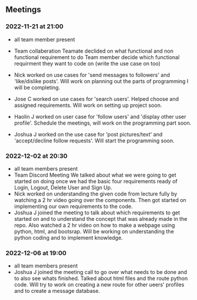 
## Meetings


### 2022-11-21 at 21:00
- all team member present 
- Team collaberation 
Teamate declided on what functional and non functional requirement to do
Team member decide which functional requirment they want to code on (write the use case on too) 

- Nick worked on use cases for 'send messages to followers' and 'like/dislike posts'. Will work on planning out the parts of programming I will be completing.
- Jose C worked on use cases for 'search users'. Helped choose and assigned requirements. Will work on setting up project soon.
- Haolin J worked on user case for 'follow users' and 'display other user profile'. Schedule the meetings, will work on the programming part soon.  
- Joshua J worked on the use case for 'post pictures/text' and 'accept/decline follow requests'. Will start the programming soon.

### 2022-12-02 at 20:30
- all team members present
- Team Discord Meeting
We talked about what we were going to get started on doing once we had the basic four requirements ready
of Login, Logout, Delete User and Sign Up.
- Nick worked on understanding the given code from lecture fully by watching a 2 hr video going over the components. Then got started on implementing our own requirements to the code.
- Joshua J joined the meeting to talk about which requirements to get started on and to understand the concept that was already made in the repo. Also watched a 2 hr video on how to make a webpage using python, html, and bootsrap. Will be working on understanding the python coding and to implement knowledge.

### 2022-12-06 at 19:00
- all team members present
- Joshua J joined the meeting call to go over what needs to be done and to also see whats finished. Talked about html files and the route python code. Will try to work on creating a new route for other ueers' profiles and to create a message database.
